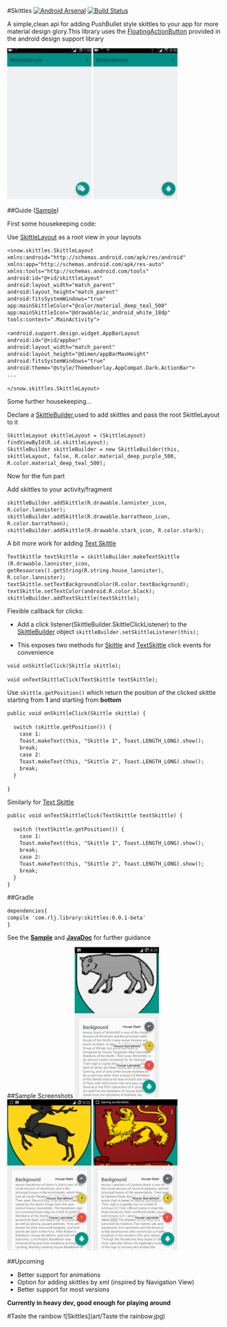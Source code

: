 #Skittles
[![Android Arsenal](https://img.shields.io/badge/Android%20Arsenal-Skittles-brightgreen.svg?style=flat)](http://android-arsenal.com/details/1/2076)  [![Build Status](https://travis-ci.org/aashrairavooru/Skittles.svg)](https://travis-ci.org/aashrairavooru/Skittles)

A simple,clean api for adding PushBullet style skittles to your app for more material design glory.This library uses the <a href="https://developer.android.com/reference/android/support/design/widget/FloatingActionButton.html">FloatingActionButton</a> provided in the android design support library

<img src="art/Skittle.gif" width=196 height=350/>
<img src="art/TextSkittle.gif" width=196 height=350/>

##Guide ([Sample](sample/src/main/java/snow/skittlessample/MainActivity.java))

First some housekeeping code:

Use
[SkittleLayout](library/src/main/java/snow/skittles/SkittleLayout.java) as a root view in your layouts

```
<snow.skittles.SkittleLayout xmlns:android="http://schemas.android.com/apk/res/android"
xmlns:app="http://schemas.android.com/apk/res-auto"
xmlns:tools="http://schemas.android.com/tools"
android:id="@+id/skittleLayout"
android:layout_width="match_parent"
android:layout_height="match_parent"
android:fitsSystemWindows="true"
app:mainSkittleColor="@color/material_deep_teal_500"
app:mainSkittleIcon="@drawable/ic_android_white_18dp"
tools:context=".MainActivity">

<android.support.design.widget.AppBarLayout
android:id="@+id/appbar"
android:layout_width="match_parent"
android:layout_height="@dimen/appBarMaxHeight"
android:fitsSystemWindows="true"
android:theme="@style/ThemeOverlay.AppCompat.Dark.ActionBar">
...

</snow.skittles.SkittleLayout>
```

Some further housekeeping...

Declare a [SkittleBuilder](library/src/main/java/snow/skittles/SkittleBuilder.java),used to add skittles and pass the root SkittleLayout to it

```
SkittleLayout skittleLayout = (SkittleLayout) findViewById(R.id.skittleLayout);
SkittleBuilder skittleBuilder = new SkittleBuilder(this, skittleLayout, false, R.color.material_deep_purple_500, R.color.material_deep_teal_500);

```

Now for the fun part

Add skittles to your activity/fragment

```
skittleBuilder.addSkittle(R.drawable.lannister_icon, R.color.lannister);
skittleBuilder.addSkittle(R.drawable.barratheon_icon, R.color.barratheon);
skittleBuilder.addSkittle(R.drawable.stark_icon, R.color.stark);
```

A bit more work for adding [Text Skittle](library/src/main/java/snow/skittles/TextSkittle.java)

```
TextSkittle textSkittle = skittleBuilder.makeTextSkittle
(R.drawable.lannister_icon, getResources().getString(R.string.house_lannister), R.color.lannister);
textSkittle.setTextBackgroundColor(R.color.textBackground);
textSkittle.setTextColor(android.R.color.black);
skittleBuilder.addTextSkittle(textSkittle);

```

Flexible callback for clicks:

+ Add a click listener(SkittleBuilder.SkittleClickListener) to the [SkittleBuilder](library/src/main/java/snow/skittles/SkittleBuilder.java) object
`skittleBuilder.setSkittleListener(this);`

+ This exposes two methods for [Skittle](library/src/main/java/snow/skittles/Skittle.java) and [TextSkittle](library/src/main/java/snow/skittles/TextSkittle.java) click events for convenience

```
void onSkittleClick(Skittle skittle);

void onTextSkittleClick(TextSkittle textSkittle);
```

Use `skittle.getPosition()` which return the position of the clicked
skittle starting from **1** and starting from **bottom**

```
public void onSkittleClick(Skittle skittle) {

  switch (skittle.getPosition()) {
    case 1:
    Toast.makeText(this, "Skittle 1", Toast.LENGTH_LONG).show();
    break;
    case 2:
    Toast.makeText(this, "Skittle 2", Toast.LENGTH_LONG).show();
    break;
  }

}
```

Similarly for [Text Skittle](library/src/main/java/snow/skittles/TextSkittle.java)
```
public void onTextSkittleClick(TextSkittle textSkittle) {

  switch (textSkittle.getPosition()) {
    case 1:
    Toast.makeText(this, "Skittle 1", Toast.LENGTH_LONG).show();
    break;
    case 2:
    Toast.makeText(this, "Skittle 2", Toast.LENGTH_LONG).show();
    break;
  }
}
```

##Gradle
```
dependencies{
compile 'com.rlj.library:skittles:0.0.1-beta'
}
```

See the **[Sample](sample/src/main/java/snow/skittlessample/MainActivity.java)** and **[JavaDoc](http://aashrairavooru.github.io/Skittles/)** for further guidance

##Sample Screenshots
<img src="art/Sample1.png" width=196 height=350/>
<img src="art/Sample2.png" width=196 height=350/>
<img src="art/Sample3.png" width=196 height=350/>

##Upcoming
+ Better support for animations
+ Option for adding skittles by xml (inspired by Navigation View)
+ Better support for most versions

**Currently in heavy dev, good enough for playing around**


#Taste the rainbow
![Skittles](art/Taste the rainbow.jpg)
